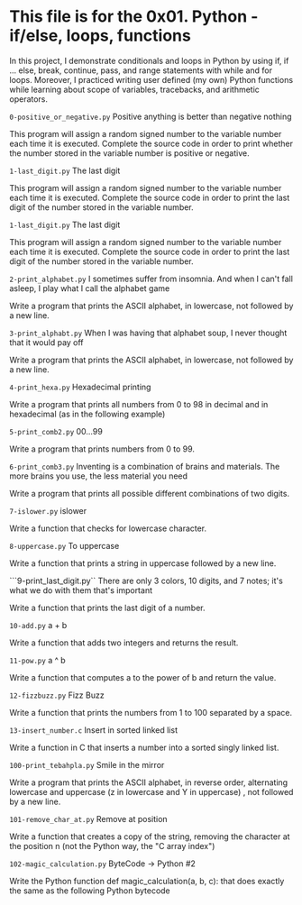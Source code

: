 # This file is for the 0x01. Python - if/else, loops, functions

In this project, I demonstrate conditionals and loops in Python by using if, if ... else, break, continue, pass, and range statements with while and for loops. Moreover, I practiced writing user defined (my own) Python functions while learning about scope of variables, tracebacks, and arithmetic operators.

```0-positive_or_negative.py```
Positive anything is better than negative nothing

This program will assign a random signed number to the variable number each time it is executed. Complete the source code in order to print whether the number stored in the variable number is positive or negative.

```1-last_digit.py```
The last digit

This program will assign a random signed number to the variable number each time it is executed. Complete the source code in order to print the last digit of the number stored in the variable number.

```1-last_digit.py```
The last digit

This program will assign a random signed number to the variable number each time it is executed. Complete the source code in order to print the last digit of the number stored in the variable number.

```2-print_alphabet.py```
I sometimes suffer from insomnia. And when I can't fall asleep, I play what I call the alphabet game

Write a program that prints the ASCII alphabet, in lowercase, not followed by a new line.

```3-print_alphabt.py```
When I was having that alphabet soup, I never thought that it would pay off

Write a program that prints the ASCII alphabet, in lowercase, not followed by a new line.

```4-print_hexa.py```
Hexadecimal printing

Write a program that prints all numbers from 0 to 98 in decimal and in hexadecimal (as in the following example)

```5-print_comb2.py```
 00...99

Write a program that prints numbers from 0 to 99.

```6-print_comb3.py```
Inventing is a combination of brains and materials. The more brains you use, the less material you need

Write a program that prints all possible different combinations of two digits.

```7-islower.py```
islower

Write a function that checks for lowercase character.

```8-uppercase.py```
To uppercase

Write a function that prints a string in uppercase followed by a new line.

```9-print_last_digit.py``
There are only 3 colors, 10 digits, and 7 notes; it's what we do with them that's important

Write a function that prints the last digit of a number.

```10-add.py```
a + b

Write a function that adds two integers and returns the result.

```11-pow.py```
a ^ b

Write a function that computes a to the power of b and return the value.

```12-fizzbuzz.py```
Fizz Buzz

Write a function that prints the numbers from 1 to 100 separated by a space.

```13-insert_number.c``` 
Insert in sorted linked list

Write a function in C that inserts a number into a sorted singly linked list.

```100-print_tebahpla.py```
Smile in the mirror

Write a program that prints the ASCII alphabet, in reverse order, alternating lowercase and uppercase (z in lowercase and Y in uppercase) , not followed by a new line.

```101-remove_char_at.py```
Remove at position

Write a function that creates a copy of the string, removing the character at the position n (not the Python way, the "C array index")

```102-magic_calculation.py```
ByteCode -> Python #2

Write the Python function def magic_calculation(a, b, c): that does exactly the same as the following Python bytecode
